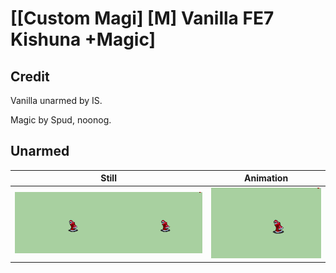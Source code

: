 # [\[Custom Magi\] \[M\] Vanilla FE7 Kishuna +Magic]

## Credit

Vanilla unarmed by IS.

Magic by Spud, noonog.

## Unarmed

| Still | Animation |
| :---: | :-------: |
| ![Unarmed still](./Unarmed_000.png) | ![Unarmed animation](./Unarmed.gif) |
